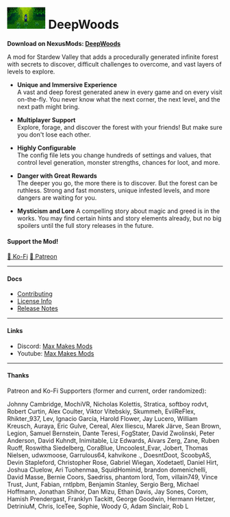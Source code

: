 # <img src="deepwoods_icon.png" alt="DeepWoods Game Icon" height="50"/> DeepWoods

**Download on NexusMods: [DeepWoods](https://www.nexusmods.com/stardewvalley/mods/2571/)**

A mod for Stardew Valley that adds a procedurally generated infinite forest with secrets to discover, difficult challenges to overcome, and vast layers of levels to explore.

- **Unique and Immersive Experience**  
A vast and deep forest generated anew in every game and on every visit on-the-fly. You never know what the next corner, the next level, and the next path might bring.

- **Multiplayer Support**  
Explore, forage, and discover the forest with your friends! But make sure you don't lose each other.

- **Highly Configurable**  
The config file lets you change hundreds of settings and values, that control level generation, monster strengths, chances for loot, and more.

- **Danger with Great Rewards**  
The deeper you go, the more there is to discover. But the forest can be ruthless. Strong and fast monsters, unique infested levels, and more dangers are waiting for you.

- **Mysticism and Lore**
A compelling story about magic and greed is in the works. You may find certain hints and story elements already, but no big spoilers until the full story releases in the future.

#### Support the Mod!

[🍵 Ko-Fi](https://www.ko-fi.com/maxmakesmods)
[💸 Patreon](https://www.patreon.com/maxmakesmods)

---
#### Docs

- [Contributing](contributing.md)
- [License Info](license-info.md)
- [Release Notes](release-notes.md)

---
#### Links

- Discord: [Max Makes Mods](https://discord.gg/jujwEGf62K)
- Youtube: [Max Makes Mods](https://youtube.com/maxmakesmods)

---
#### Thanks

Patreon and Ko-Fi Supporters (former and current, order randomized):

Johnny Cambridge, MochiVR, Nicholas Kolettis, Stratica, softboy rodvt, Robert Curtin, Alex Coulter, Viktor Vitebskiy, Skummeh, EvilReFlex, Rhikter_937, Lev, Ignacio García, Harold Flower, Jay Lucero, William Kreusch, Auraya, Eric Gulve, Cereal, Alex Iliescu, Marek Järve, Sean Brown, Legion, Samuel Bernstein, Dante Teresi, FogStater, David Zwolinski, Peter Anderson, David Kuhndt, Inimitable, Liz Edwards, Aivars Zerg, Zane, Ruben Ruoff, Roswitha Siedelberg, CoraBlue, Uncoolest_Evar, Jobert, Thomas Nielsen, udwxmoose, Garrulous64, kahvikone ., DoesntDoot, ScoobyAS, Devin Stapleford, Christopher Rose, Gabriel Wiegan, Xodetaetl, Daniel Hirt, Joshua Cluelow, Ari Tuohenmaa, SquidHominid, brandon domenichelli, David Masse, Bernie Coors, Saedriss, phantom lord, Tom, villain749, Vince Trust, Junt, Fabian, rntlpbm, Benjamin Stanley, Sergio Berg, Michael Hoffmann, Jonathan Shihor, Dan Mizu, Ethan Davis, Jay Sones, Corom, Hamish Prendergast, Franklyn Tackitt, George Goodwin, Hermann Hetzer, DetriniuM, Chris, IceTee, Sophie, Woody G, Adam Sinclair, Rob L


